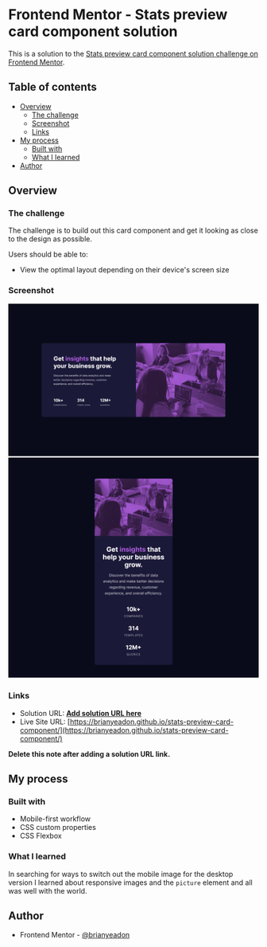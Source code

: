 # Frontend Mentor - Stats preview card component solution

This is a solution to the [Stats preview card component solution challenge on Frontend Mentor](https://www.frontendmentor.io/challenges/stats-preview-card-component-8JqbgoU62).

## Table of contents

- [Overview](#overview)
  - [The challenge](#the-challenge)
  - [Screenshot](#screenshot)
  - [Links](#links)
- [My process](#my-process)
  - [Built with](#built-with)
  - [What I learned](#what-i-learned)
- [Author](#author)

## Overview

### The challenge

The challenge is to build out this card component and get it looking as close to the design as possible.

Users should be able to:

- View the optimal layout depending on their device's screen size

### Screenshot

![screenshot of my desktop solution to Stats preview card component](./screenshots/screenshot-desktop.png)
![screenshot of my mobile solution to Stats preview card component](./screenshots/screenshot-mobile.png)

### Links

- Solution URL: [**Add solution URL here**](https://your-solution-url.com)
- Live Site URL: [https://brianyeadon.github.io/stats-preview-card-component/](https://brianyeadon.github.io/stats-preview-card-component/)

**Delete this note after adding a solution URL link.**

## My process

### Built with

- Mobile-first workflow
- CSS custom properties
- CSS Flexbox

### What I learned

In searching for ways to switch out the mobile image for the desktop version I learned about responsive images and the `picture` element and all was well with the world.

## Author

- Frontend Mentor - [@brianyeadon](https://www.frontendmentor.io/profile/brianyeadon)
